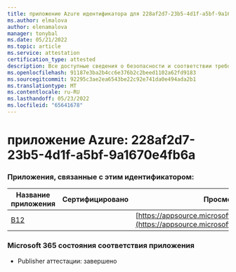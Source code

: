 ```yaml
---
title: приложение Azure идентификатора для 228af2d7-23b5-4d1f-a5bf-9a1670e4fb6a
ms.author: elmalova
author: elenamalova
manager: tonybal
ms.date: 05/21/2022
ms.topic: article
ms.service: attestation
certification_type: attested
description: Все доступные сведения о безопасности и соответствии требованиям для 228af2d7-23b5-4d1f-a5bf-9a1670e4fb6a.
ms.openlocfilehash: 91187e3ba2b4cc6e376b2c2beed1102a62fd9183
ms.sourcegitcommit: 92295c3ae2ea6543be22c92e741da0e494ada2b1
ms.translationtype: MT
ms.contentlocale: ru-RU
ms.lasthandoff: 05/23/2022
ms.locfileid: "65641678"
---
```

# <a name="azure-app-id-228af2d7-23b5-4d1f-a5bf-9a1670e4fb6a"></a>приложение Azure: 228af2d7-23b5-4d1f-a5bf-9a1670e4fb6a


### <a name="apps-associated-with-this-id"></a>Приложения, связанные с этим идентификатором:
| **Название приложения** | **Сертифицировано** | **Просмотр в AppSource** |
|--------------|---------------|-----------------------|
| [B12](../forward/WA200004073.md) |  | [https://appsource.microsoft.com/product/office/WA200004073](https://appsource.microsoft.com/product/office/WA200004073) |

### <a name="microsoft-365-app-compliance-status"></a>Microsoft 365 состояния соответствия приложения
- Publisher аттестации: завершено
